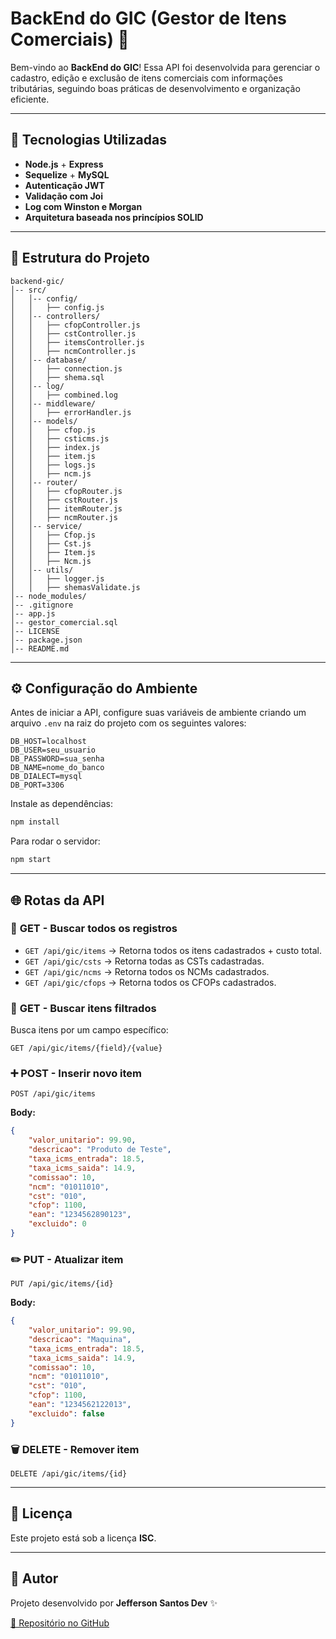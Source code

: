 # BackEnd do GIC (Gestor de Itens Comerciais) 🚀

Bem-vindo ao **BackEnd do GIC**! Essa API foi desenvolvida para gerenciar o cadastro, edição e exclusão de itens comerciais com informações tributárias, seguindo boas práticas de desenvolvimento e organização eficiente.

---
## 📌 Tecnologias Utilizadas

- **Node.js** + **Express**
- **Sequelize** + **MySQL**
- **Autenticação JWT**
- **Validação com Joi**
- **Log com Winston e Morgan**
- **Arquitetura baseada nos princípios SOLID**

---
## 📁 Estrutura do Projeto

```
backend-gic/
│-- src/
│   │-- config/
│   │   ├── config.js
│   │-- controllers/
│   │   ├── cfopController.js
│   │   ├── cstController.js
│   │   ├── itemsController.js
│   │   ├── ncmController.js
│   │-- database/
│   │   ├── connection.js
│   │   ├── shema.sql
│   │-- log/
│   │   ├── combined.log
│   │-- middleware/
│   │   ├── errorHandler.js
│   │-- models/
│   │   ├── cfop.js
│   │   ├── csticms.js
│   │   ├── index.js
│   │   ├── item.js
│   │   ├── logs.js
│   │   ├── ncm.js
│   │-- router/
│   │   ├── cfopRouter.js
│   │   ├── cstRouter.js
│   │   ├── itemRouter.js
│   │   ├── ncmRouter.js
│   │-- service/
│   │   ├── Cfop.js
│   │   ├── Cst.js
│   │   ├── Item.js
│   │   ├── Ncm.js
│   │-- utils/
│   │   ├── logger.js
│   │   ├── shemasValidate.js
│-- node_modules/
│-- .gitignore
│-- app.js
│-- gestor_comercial.sql
│-- LICENSE
│-- package.json
│-- README.md
```

---
## ⚙️ Configuração do Ambiente

Antes de iniciar a API, configure suas variáveis de ambiente criando um arquivo `.env` na raiz do projeto com os seguintes valores:

```
DB_HOST=localhost
DB_USER=seu_usuario
DB_PASSWORD=sua_senha
DB_NAME=nome_do_banco
DB_DIALECT=mysql
DB_PORT=3306
```

Instale as dependências:
```sh
npm install
```

Para rodar o servidor:
```sh
npm start
```

---
## 🌐 Rotas da API

### 📌 **GET** - Buscar todos os registros
- `GET /api/gic/items` → Retorna todos os itens cadastrados + custo total.
- `GET /api/gic/csts` → Retorna todas as CSTs cadastradas.
- `GET /api/gic/ncms` → Retorna todos os NCMs cadastrados.
- `GET /api/gic/cfops` → Retorna todos os CFOPs cadastrados.

### 🔎 **GET** - Buscar itens filtrados
Busca itens por um campo específico:
```
GET /api/gic/items/{field}/{value}
```

### ➕ **POST** - Inserir novo item
```
POST /api/gic/items
```
**Body:**
```json
{
    "valor_unitario": 99.90,
    "descricao": "Produto de Teste",
    "taxa_icms_entrada": 18.5,
    "taxa_icms_saida": 14.9,
    "comissao": 10,
    "ncm": "01011010",
    "cst": "010",
    "cfop": 1100,
    "ean": "1234562890123",
    "excluido": 0
}
```

### ✏️ **PUT** - Atualizar item
```
PUT /api/gic/items/{id}
```
**Body:**
```json
{
    "valor_unitario": 99.90,
    "descricao": "Maquina",
    "taxa_icms_entrada": 18.5,
    "taxa_icms_saida": 14.9,
    "comissao": 10,
    "ncm": "01011010",
    "cst": "010",
    "cfop": 1100,
    "ean": "1234562122013",
    "excluido": false
}
```

### 🗑️ **DELETE** - Remover item
```
DELETE /api/gic/items/{id}
```

---
## 📜 Licença

Este projeto está sob a licença **ISC**.

---
## 📝 Autor

Projeto desenvolvido por **Jefferson Santos Dev** ✨

[🔗 Repositório no GitHub](https://github.com/jefferson-da-silva-santos/backend-gic)


